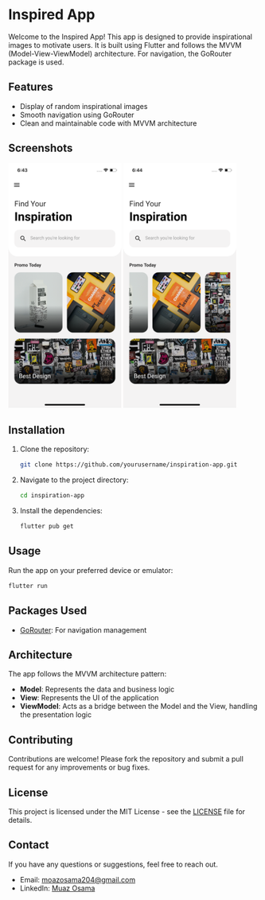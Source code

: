 # Inspired App

Welcome to the Inspired App! This app is designed to provide inspirational images to motivate users. It is built using Flutter and follows the MVVM (Model-View-ViewModel) architecture. For navigation, the GoRouter package is used.

## Features

- Display of random inspirational images
- Smooth navigation using GoRouter
- Clean and maintainable code with MVVM architecture

## Screenshots

<p>
  <img src="https://github.com/Moazosama2004/inspiration-app/blob/main/assets/screenshot/one.png" width="45%" />
  <img src="https://github.com/Moazosama2004/inspiration-app/blob/main/assets/screenshot/two.png" width="45%" />
</p>

## Installation

1. Clone the repository:
    ```bash
    git clone https://github.com/yourusername/inspiration-app.git
    ```
2. Navigate to the project directory:
    ```bash
    cd inspiration-app
    ```
3. Install the dependencies:
    ```bash
    flutter pub get
    ```

## Usage

Run the app on your preferred device or emulator:
```bash
flutter run
```
## Packages Used

- [GoRouter](https://pub.dev/packages/go_router): For navigation management

## Architecture

The app follows the MVVM architecture pattern:

- **Model**: Represents the data and business logic
- **View**: Represents the UI of the application
- **ViewModel**: Acts as a bridge between the Model and the View, handling the presentation logic

## Contributing

Contributions are welcome! Please fork the repository and submit a pull request for any improvements or bug fixes.

## License

This project is licensed under the MIT License - see the [LICENSE](LICENSE) file for details.

## Contact

If you have any questions or suggestions, feel free to reach out.

- Email: [moazosama204@gmail.com](mailto:moazosama204@gmail.com)
- LinkedIn: [Muaz Osama](https://www.linkedin.com/in/moaz-osama-161ab723a/)


